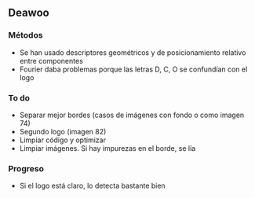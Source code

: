 ## Deawoo

### Métodos

- Se han usado descriptores geométricos y de posicionamiento relativo entre componentes
- Fourier daba problemas porque las letras D, C, O se confundían con el logo

### To do

- Separar mejor bordes (casos de imágenes con fondo o como imagen 74)
- Segundo logo (imagen 82)
- Limpiar código y optimizar
- Limpiar imágenes. Si hay impurezas en el borde, se lía

### Progreso

- Si el logo está claro, lo detecta bastante bien
